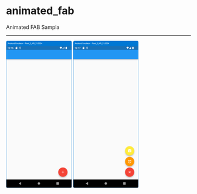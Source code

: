 # animated_fab

Animated FAB Sampla
<HR>
<img src="https://github.com/VedatBiner/flutter-codes/blob/master/animated_fab/screen_shots/img-01.png" height="400em"/>
<img src="https://github.com/VedatBiner/flutter-codes/blob/master/animated_fab/screen_shots/img-02.png" height="400em"/>